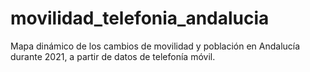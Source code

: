 # movilidad_telefonia_andalucia
Mapa dinámico de los cambios de movilidad y población en Andalucía durante 2021, a partir de datos de telefonía móvil.
